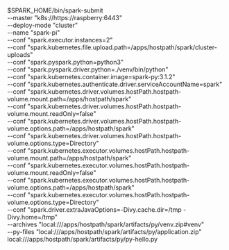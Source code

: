 
#
#
#

$SPARK_HOME/bin/spark-submit \
--master "k8s://https://raspberry:6443" \
--deploy-mode "cluster" \
--name "spark-pi" \
--conf "spark.executor.instances=2" \
--conf "spark.kubernetes.file.upload.path=/apps/hostpath/spark/cluster-uploads" \
--conf "spark.pyspark.python=python3" \
--conf "spark.pyspark.driver.python=./venv/bin/python" \
--conf "spark.kubernetes.container.image=spark-py:3.1.2" \
--conf "spark.kubernetes.authenticate.driver.serviceAccountName=spark" \
--conf "spark.kubernetes.driver.volumes.hostPath.hostpath-volume.mount.path=/apps/hostpath/spark" \
--conf "spark.kubernetes.driver.volumes.hostPath.hostpath-volume.mount.readOnly=false" \
--conf "spark.kubernetes.driver.volumes.hostPath.hostpath-volume.options.path=/apps/hostpath/spark" \
--conf "spark.kubernetes.driver.volumes.hostPath.hostpath-volume.options.type=Directory" \
--conf "spark.kubernetes.executor.volumes.hostPath.hostpath-volume.mount.path=/apps/hostpath/spark" \
--conf "spark.kubernetes.executor.volumes.hostPath.hostpath-volume.mount.readOnly=false" \
--conf "spark.kubernetes.executor.volumes.hostPath.hostpath-volume.options.path=/apps/hostpath/spark" \
--conf "spark.kubernetes.executor.volumes.hostPath.hostpath-volume.options.type=Directory" \
--conf "spark.driver.extraJavaOptions=-Divy.cache.dir=/tmp -Divy.home=/tmp" \
--archives "local:///apps/hostpath/spark/artifacts/py/venv.zip#venv" \
--py-files "local:///apps/hostpath/spark/artifacts/py/application.zip" \
local:///apps/hostpath/spark/artifacts/py/py-hello.py
